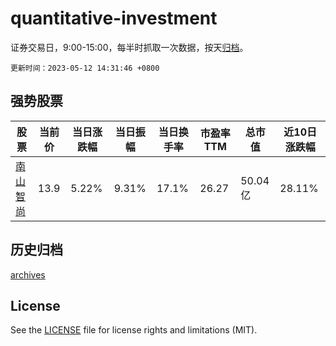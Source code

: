 # quantitative-investment

证券交易日，9:00-15:00，每半时抓取一次数据，按天[归档](archives)。

`更新时间：2023-05-12 14:31:46 +0800`

## 强势股票

|股票|当前价|当日涨跌幅|当日振幅|当日换手率|市盈率TTM|总市值|近10日涨跌幅|
|----|----|----|----|----|----|----|----|
|[南山智尚](https://xueqiu.com/S/SZ300918)|13.9|5.22%|9.31%|17.1%|26.27|50.04亿|28.11%|

## 历史归档

[archives](archives)

## License

See the [LICENSE](LICENSE) file for license rights and limitations (MIT).